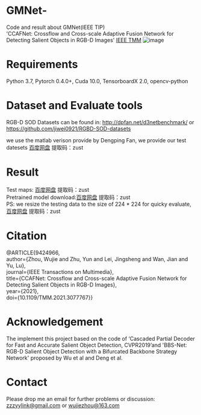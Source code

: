 # GMNet-
Code and result about GMNet(IEEE TIP)<br>
'CCAFNet: Crossflow and Cross-scale Adaptive Fusion Network for Detecting Salient Objects in RGB-D Images' [IEEE TMM](https://ieeexplore.ieee.org/document/9424966)
![image](https://user-images.githubusercontent.com/38373305/134313486-f347b60a-3301-45f0-a22f-b9bdebf2b064.png)

# Requirements
Python 3.7, Pytorch 0.4.0+, Cuda 10.0, TensorboardX 2.0, opencv-python

# Dataset and Evaluate tools
RGB-D SOD Datasets can be found in:  http://dpfan.net/d3netbenchmark/  or https://github.com/jiwei0921/RGBD-SOD-datasets <br>

we use the matlab verison provide by Dengping Fan, we provide our test datesets [百度网盘](https://pan.baidu.com/s/1tVJCWRwqIoZQ3KAplMSHsA) 提取码：zust 

# Result
Test maps: [百度网盘](https://pan.baidu.com/s/1QcEAHlS8llyX-i3kX4npAA)  提取码：zust <br>
Pretrained model download:[百度网盘](https://pan.baidu.com/s/1reGFvIYX7rZjzKuaDcs-3A)  提取码：zust <br>
PS: we resize the testing data to the size of 224 * 224 for quicky evaluate, [百度网盘](https://pan.baidu.com/s/1t5cES-RAnMCLJ76s9bwzmA)  提取码：zust <br>

# Citation
@ARTICLE{9424966,<br>
  author={Zhou, Wujie and Zhu, Yun and Lei, Jingsheng and Wan, Jian and Yu, Lu},<br>
  journal={IEEE Transactions on Multimedia}, <br>
  title={CCAFNet: Crossflow and Cross-scale Adaptive Fusion Network for Detecting Salient Objects in RGB-D Images}, <br>
  year={2021},<br>
  doi={10.1109/TMM.2021.3077767}}<br>

# Acknowledgement
The implement this project based on the code of ‘Cascaded Partial Decoder for Fast and Accurate Salient Object Detection, CVPR2019’and 'BBS-Net: RGB-D Salient Object Detection with a Bifurcated Backbone Strategy Network' proposed by Wu et al and Deng et al.

# Contact
Please drop me an email for further problems or discussion: zzzyylink@gmail.com or wujiezhou@163.com
